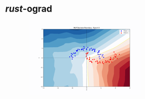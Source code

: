 # *rust*-ograd

<div align="center">
<img src="attachments/training_progress_2.gif" alt="training process", width="70%">
</div>
